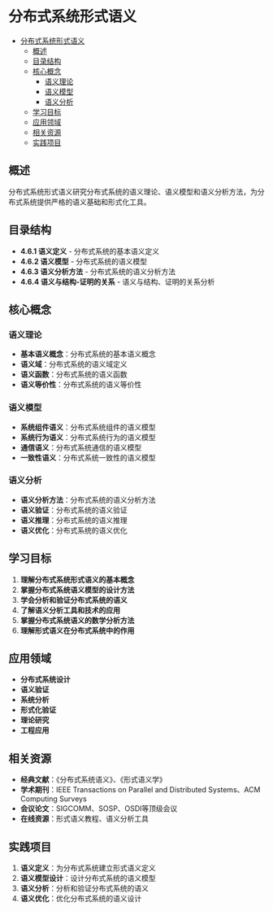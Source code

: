 # 分布式系统形式语义


<!-- TOC START -->

- [分布式系统形式语义](#分布式系统形式语义)
  - [概述](#概述)
  - [目录结构](#目录结构)
  - [核心概念](#核心概念)
    - [语义理论](#语义理论)
    - [语义模型](#语义模型)
    - [语义分析](#语义分析)
  - [学习目标](#学习目标)
  - [应用领域](#应用领域)
  - [相关资源](#相关资源)
  - [实践项目](#实践项目)

<!-- TOC END -->

## 概述

分布式系统形式语义研究分布式系统的语义理论、语义模型和语义分析方法，为分布式系统提供严格的语义基础和形式化工具。

## 目录结构

- **4.6.1 语义定义** - 分布式系统的基本语义定义
- **4.6.2 语义模型** - 分布式系统的语义模型
- **4.6.3 语义分析方法** - 分布式系统的语义分析方法
- **4.6.4 语义与结构-证明的关系** - 语义与结构、证明的关系分析

## 核心概念

### 语义理论

- **基本语义概念**：分布式系统的基本语义概念
- **语义域**：分布式系统的语义域定义
- **语义函数**：分布式系统的语义函数
- **语义等价性**：分布式系统的语义等价性

### 语义模型

- **系统组件语义**：分布式系统组件的语义模型
- **系统行为语义**：分布式系统行为的语义模型
- **通信语义**：分布式系统通信的语义模型
- **一致性语义**：分布式系统一致性的语义模型

### 语义分析

- **语义分析方法**：分布式系统的语义分析方法
- **语义验证**：分布式系统的语义验证
- **语义推理**：分布式系统的语义推理
- **语义优化**：分布式系统的语义优化

## 学习目标

1. **理解分布式系统形式语义的基本概念**
2. **掌握分布式系统语义模型的设计方法**
3. **学会分析和验证分布式系统的语义**
4. **了解语义分析工具和技术的应用**
5. **掌握分布式系统语义的数学分析方法**
6. **理解形式语义在分布式系统中的作用**

## 应用领域

- **分布式系统设计**
- **语义验证**
- **系统分析**
- **形式化验证**
- **理论研究**
- **工程应用**

## 相关资源

- **经典文献**：《分布式系统语义》、《形式语义学》
- **学术期刊**：IEEE Transactions on Parallel and Distributed Systems、ACM Computing Surveys
- **会议论文**：SIGCOMM、SOSP、OSDI等顶级会议
- **在线资源**：形式语义教程、语义分析工具

## 实践项目

1. **语义定义**：为分布式系统建立形式语义定义
2. **语义模型设计**：设计分布式系统的语义模型
3. **语义分析**：分析和验证分布式系统的语义
4. **语义优化**：优化分布式系统的语义设计
